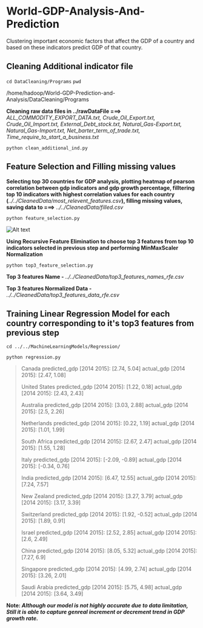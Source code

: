 # World-GDP-Analysis-And-Prediction
Clustering important economic factors that affect the GDP of a country and based on these indicators predict GDP of that country.

## Cleaning Additional indicator file
```cd DataCleaning/Programs```
```pwd``` 

/home/hadoop/World-GDP-Prediction-and-Analysis/DataCleaning/Programs

**Cleaning raw data files in ../rawDataFile ===>** *ALL_COMMODITY_EXPORT_DATA.txt, Crude_Oil_Export.txt, Crude_Oil_Import.txt, External_Debt_stock.txt, Natural_Gas-Export.txt, Natural_Gas-Import.txt, Net_barter_term_of_trade.txt, Time_require_to_start_a_business.txt*

`python clean_additional_ind.py`

## Feature Selection and Filling missing values

**Selecting top 30 countries for GDP analysis, plotting heatmap of pearson correlation between gdp indicators and gdp growth percentage, filltering top 10 indicators with highest correlation values for each country (**_../../CleanedData/most_relevent_features.csv_**), filling missing values, saving data to ===>** _../../CleanedData/filled.csv_

`python feature_selection.py`

![Alt text](corr.jpg?raw=true)


**Using Recursive Feature Elimination to choose top 3 features from top 10 indicators selected in previous step and performing MinMaxScaler Normalization**

`python top3_feature_selection.py`

**Top 3 features Name -** *../../CleanedData/top3_features_names_rfe.csv*

**Top 3 features Normalized Data -** *../../CleanedData/top3_features_data_rfe.csv*


## Training Linear Regression Model for each country corresponding to it's top3 features from previous step

`cd ../../MachineLearningModels/Regression/`

`python regression.py`

>Canada 
>predicted_gdp [2014 2015]: [2.74, 5.04] 
>actual_gdp [2014 2015]: [2.47, 1.08] 
>
>United States 
>predicted_gdp [2014 2015]: [1.22, 0.18] 
>actual_gdp [2014 2015]: [2.43, 2.43] 
>
>Australia 
>predicted_gdp [2014 2015]: [3.03, 2.88] 
>actual_gdp [2014 2015]: [2.5, 2.26] 
>
>Netherlands 
>predicted_gdp [2014 2015]: [0.22, 1.19] 
>actual_gdp [2014 2015]: [1.01, 1.99] 
>
>South Africa 
>predicted_gdp [2014 2015]: [2.67, 2.47] 
>actual_gdp [2014 2015]: [1.55, 1.28] 
>
>Italy 
>predicted_gdp [2014 2015]: [-2.09, -0.89] 
>actual_gdp [2014 2015]: [-0.34, 0.76] 
>
>India 
>predicted_gdp [2014 2015]: [6.47, 12.55] 
>actual_gdp [2014 2015]: [7.24, 7.57] 
>
>New Zealand 
>predicted_gdp [2014 2015]: [3.27, 3.79] 
>actual_gdp [2014 2015]: [3.17, 3.39] 
>
>Switzerland 
>predicted_gdp [2014 2015]: [1.92, -0.52] 
>actual_gdp [2014 2015]: [1.89, 0.91] 
>
>Israel 
>predicted_gdp [2014 2015]: [2.52, 2.85] 
>actual_gdp [2014 2015]: [2.6, 2.49] 
>
>China 
>predicted_gdp [2014 2015]: [8.05, 5.32] 
>actual_gdp [2014 2015]: [7.27, 6.9] 
>
>Singapore 
>predicted_gdp [2014 2015]: [4.99, 2.74] 
>actual_gdp [2014 2015]: [3.26, 2.01] 
>
>Saudi Arabia 
>predicted_gdp [2014 2015]: [5.75, 4.98] 
>actual_gdp [2014 2015]: [3.64, 3.49]

**Note: _Although our model is not highly accurate due to data limitation, Still it is able to capture genreal increment or decrement trend in GDP growth rate._** 


